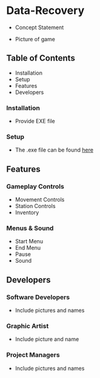 # Data-Recovery

- Concept Statement

- Picture of game

## Table of Contents

- Installation
- Setup
- Features
- Developers


### Installation

- Provide EXE file

### Setup

- The .exe file can be found 
[here](https://github.com/Hexadoon/Data-Recovery/tree/master/Data-Recovery/CurrentGame)

## Features

### Gameplay Controls

- Movement Controls
- Station Controls
- Inventory

### Menus & Sound

- Start Menu
- End Menu
- Pause
- Sound

## Developers

### Software Developers

- Include pictures and names

### Graphic Artist

- Include picture and name

### Project Managers

- Include pictures and names
